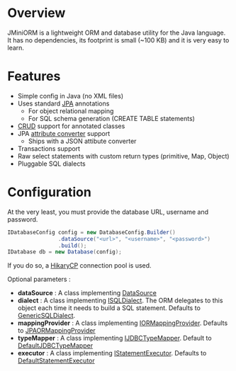 # Overview
JMiniORM is a lightweight ORM and database utility for the Java language. It has no dependencies, its footprint is small (~100 KB) and it is very easy to learn.

# Features
* Simple config in Java (no XML files)
* Uses standard [JPA](https://en.wikipedia.org/wiki/Java_Persistence_API) annotations
    * For object relational mapping
    * For SQL schema generation (CREATE TABLE statements)
* [CRUD](https://en.wikipedia.org/wiki/Create,_read,_update_and_delete) support for annotated classes
* JPA [attribute converter](https://docs.oracle.com/javaee/7/api/javax/persistence/AttributeConverter.html) support
    * Ships with a JSON attibute converter    
* Transactions support
* Raw select statements with custom return types (primitive, Map, Object)
* Pluggable SQL dialects

# Configuration
At the very least, you must provide the database URL, username and password.

``` java
IDatabaseConfig config = new DatabaseConfig.Builder()
                .dataSource("<url>", "<username>", "<password>")
                .build();
IDatabase db = new Database(config);
```

If you do so, a [HikaryCP](https://brettwooldridge.github.io/HikariCP/) connection pool is used. 

Optional parameters :

* **dataSource** : A class implementing [DataSource](https://docs.oracle.com/javase/7/docs/api/javax/sql/DataSource.html)
* **dialect** : A class implementing [ISQLDialect](../main/java/org/jminiorm/dialect/ISQLDialect.java). The ORM delegates to this object each time it needs to build a SQL statement. Defaults to [GenericSQLDialect](../main/java/org/jminiorm/dialect/GenericSQLDialect.java).
* **mappingProvider** : A class implementing [IORMappingProvider](../main/java/org/jminiorm/mapping/provider/IORMappingProvider.java). Defaults to [JPAORMappingProvider](../main/java/org/jminiorm/mapping/provider/JPAORMappingProvider.java)
* **typeMapper** : A class implementing [IJDBCTypeMapper](../main/java/org/jminiorm/mapping/type/IJDBCTypeMapper.java). Default to [DefaultJDBCTypeMapper](../main/java/org/jminiorm/mapping/type/DefaultJDBCTypeMapper.java)
* **executor** : A class implementing [IStatementExecutor](../main/java/org/jminiorm/executor/IStatementExecutor.java). Defaults to [DefaultStatementExecutor](../main/java/org/jminiorm/executor/DefaultStatementExecutor.java)
